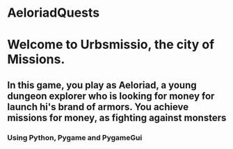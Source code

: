 # AeloriadQuests

<h1> Welcome to Urbsmissio, the city of Missions.</h1>
<h2> In this game, you play as Aeloriad, a young dungeon explorer who is looking for money for 
     launch hi's brand of armors. You achieve missions for money, as fighting against monsters 
</h2>

<h3> Using Python, Pygame and PygameGui </h3>

